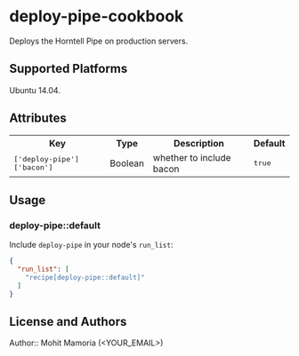# deploy-pipe-cookbook

Deploys the Horntell Pipe on production servers.

## Supported Platforms

Ubuntu 14.04.

## Attributes

<table>
  <tr>
    <th>Key</th>
    <th>Type</th>
    <th>Description</th>
    <th>Default</th>
  </tr>
  <tr>
    <td><tt>['deploy-pipe']['bacon']</tt></td>
    <td>Boolean</td>
    <td>whether to include bacon</td>
    <td><tt>true</tt></td>
  </tr>
</table>

## Usage

### deploy-pipe::default

Include `deploy-pipe` in your node's `run_list`:

```json
{
  "run_list": [
    "recipe[deploy-pipe::default]"
  ]
}
```

## License and Authors

Author:: Mohit Mamoria (<YOUR_EMAIL>)

